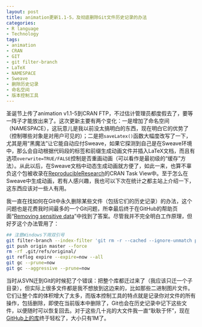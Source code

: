 ```yaml
---
layout: post
title: animation更新1.1-5，及彻底删除Git文件历史记录的办法
categories:
- R language
- Technology
tags:
- animation
- CRAN
- GIT
- git filter-branch
- LaTeX
- NAMESPACE
- Sweave
- 删除历史记录
- 命名空间
- 版本控制工具
---
```


圣诞节上传了animation v1.1-5到CRAN FTP，不过估计管理员都度假去了，要等一阵子才能放出来了。这次更新主要有两个变化：一是增加了命名空间（NAMESPACE），这玩意儿是我以前没太搞明白的东西，现在明白它的优势了（控制哪些对象是对用户可见的）；二是把`saveLatex()`函数大幅度改写了一下，尤其是用“黑魔法”让它能自动应付Sweave，如果它探测到自己是在Sweave环境中，那么会自动根据代码段的标签和前缀生成动画文件并插入LaTeX文档，而且有选项`overwrite=TRUE/FALSE`控制是否重画动画（可以看作是最初级的“缓存”方法）。从此以后，在Sweave文档中动态生成动画就方便了，如此一来，也算不辜负这个包被收录在[ReproducibleResearch](http://cran.r-project.org/web/views/ReproducibleResearch.html)的CRAN Task View中。至于怎么在Sweave中生成动画，若有人感兴趣，我也可以下次在统计之都主站上介绍一下，这东西应该对一些人有用。

我一直在找如何在Git中永久删除某些文件（包括它们的历史记录）的办法，这个问题也是花费我时间最多的一个Git问题，所幸最后终于在GitHub的帮助页面“[Removing sensitive data](http://help.github.com/removing-sensitive-data/)”中找到了答案。尽管我并不完全明白工作原理，但好歹这个办法管用了：

    
```bash
## 注意Windows下用双引号
git filter-branch --index-filter 'git rm -r --cached --ignore-unmatch path/to/your/file' HEAD
git push origin master --force
rm -rf .git/refs/original/
git reflog expire --expire=now --all
git gc --prune=now
git gc --aggressive --prune=now
```


当时从SVN迁到Git的时候犯了个错误：把整个库都迁过来了（我应该只迁一个子目录），但实际上很多文件都是我不想放到这边来的，比如那些二进制图片文件。它们让整个库的体积增大了太多，而版本控制工具的特点就是记录你对文件的所有操作，包括删除，即使在当前版本中删除了，Git也会在历史记录中记下这些文件，以便随时可以恢复回去。对于这些几十兆的大文件我一直“耿耿于怀”，现在[GitHub上的库](https://github.com/yihui/animation)终于轻松了，大小只有1M了。

